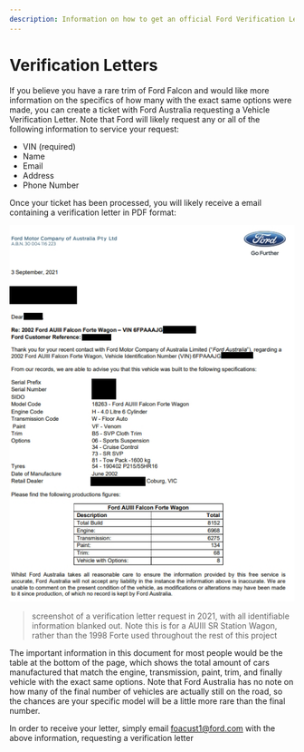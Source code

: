 ```yaml
---
description: Information on how to get an official Ford Verification Letter for the 1999-2002 Ford Falcon AU (will work with other similar models)
---
```


# Verification Letters

If you believe you have a rare trim of Ford Falcon and would like more information on the specifics of how many with the exact same options were made, you can create a ticket with Ford Australia requesting a Vehicle Verification Letter. Note that Ford will likely request any or all of the following information to service your request:

- VIN (required)
- Name
- Email
- Address
- Phone Number

Once your ticket has been processed, you will likely receive a email containing a verification letter in PDF format:

![Verification Letter Screenshot](./verification-letter.jpg)

> screenshot of a verification letter request in 2021, with all identifiable information blanked out. Note this is for a AUIII SR Station Wagon, rather than the 1998 Forte used throughout the rest of this project

The important information in this document for most people would be the table at the bottom of the page, which shows the total amount of cars manufactured that match the engine, transmission, paint, trim, and finally vehicle with the exact same options. Note that Ford Australia has no note on how many of the final number of vehicles are actually still on the road, so the chances are your specific model will be a little more rare than the final number.

In order to receive your letter, simply email [foacust1@ford.com](mailto:foacust1@ford.com) with the above information, requesting a verification letter